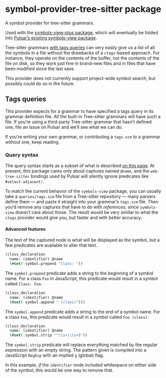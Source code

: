 # symbol-provider-tree-sitter package

A symbol provider for tree-sitter grammars.

Used with the [symbols-view-plus package](https://github.com/savetheclocktower/symbols-view-plus), which will eventually be folded into [Pulsar’s existing symbols-view package](https://github.com/pulsar-edit/symbols-view).

Tree-sitter grammars [with tags queries](https://tree-sitter.github.io/tree-sitter/code-navigation-systems) can very easily give us a list of all the symbols in a file without the drawbacks of a `ctags`-based approach. For instance, they operate on the contents of the buffer, not the contents of the file on disk, so they work just fine in brand-new files and in files that have been modified since the last save.

This provider does not currently support project-wide symbol search, but possibly could do so in the future.

## Tags queries

This provider expects for a grammar to have specified a tags query in its grammar definition file. All the built-in Tree-sitter grammars will have such a file. If you’re using a third-party Tree-sitter grammar that hasn’t defined one, file an issue on Pulsar and we’ll see what we can do.

If you’re writing your own grammar, or contributing a `tags.scm` to a grammar without one, keep reading.

### Query syntax

The query syntax starts as a subset of what is described [on this page](https://tree-sitter.github.io/tree-sitter/code-navigation-systems). At present, this package cares only about captures named `@name`, and the `web-tree-sitter` bindings used by Pulsar will silently ignore predicates like `#select-adjacent!`.

To match the current behavior of the `symbols-view` package, you can usually take a `queries/tags.scm` file from a Tree-sitter repository — many parsers define them — and paste it straight into your grammar’s `tags.scm` file. Then you’d remove any captures that have to do with _references_, since `symbols-view` doesn’t care about those. The result would be very similar to what the `ctags` provider would give you, but faster and with better accuracy.

#### Advanced features

The text of the captured node is what will be displayed as the symbol, but a few predicates are available to alter that text.

```scm
(class_declaration
  name: (identifier) @name
  (#set! symbol.prepend "Class: "))
```

The `symbol.prepend` predicate adds a string to the beginning of a symbol name. For a class `Foo` in JavaScript, this predicate would result in a symbol called `Class: Foo`.

```scm
(class_declaration
  name: (identifier) @name
  (#set! symbol.append " (class)")))
```

The `symbol.append` predicate adds a string to the end of a symbol name. For a class `Foo`, this predicate would result in a symbol called `Foo (class)`.


```scm
(class_declaration
  name: (identifier) @name
  (#set! symbol.strip "^\\s+|\\s+$"))
```

The `symbol.strip` predicate will replace everything matched by the regular expression with an empty string. The pattern given is compiled into a JavaScript `RegExp` with an implied `g` (global) flag.

In this example, _if_ the `identifier` node included whitespace on either side of the symbol, this would be one way to remove that.
